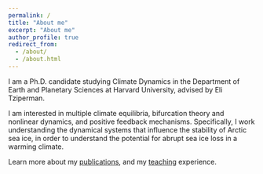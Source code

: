 ```yaml
---
permalink: /
title: "About me"
excerpt: "About me"
author_profile: true
redirect_from: 
  - /about/
  - /about.html
---
```


I am a Ph.D. candidate studying Climate Dynamics in the Department of Earth and Planetary Sciences at Harvard University, advised by Eli Tziperman.

I am interested in multiple climate equilibria, bifurcation theory and nonlinear dynamics, and positive feedback mechanisms. Specifically, I work understanding the dynamical systems that influence the stability of Arctic sea ice, in order to understand the potential for abrupt sea ice loss in a warming climate. 

Learn more about my [publications](https://camillehankel.github.io/publications/), and my [teaching](https://camillehankel.github.io/teaching/) experience.
